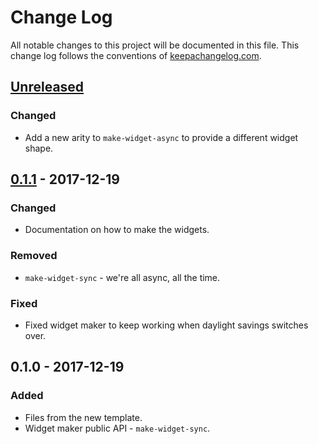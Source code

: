 # Change Log
All notable changes to this project will be documented in this file. This change log follows the conventions of [keepachangelog.com](http://keepachangelog.com/).

## [Unreleased]
### Changed
- Add a new arity to `make-widget-async` to provide a different widget shape.

## [0.1.1] - 2017-12-19
### Changed
- Documentation on how to make the widgets.

### Removed
- `make-widget-sync` - we're all async, all the time.

### Fixed
- Fixed widget maker to keep working when daylight savings switches over.

## 0.1.0 - 2017-12-19
### Added
- Files from the new template.
- Widget maker public API - `make-widget-sync`.

[Unreleased]: https://github.com/your-name/gorilla-app/compare/0.1.1...HEAD
[0.1.1]: https://github.com/your-name/gorilla-app/compare/0.1.0...0.1.1
